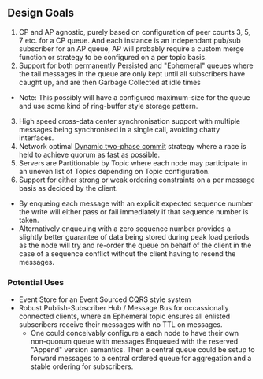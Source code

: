﻿
## Design Goals
1. CP and AP agnostic, purely based on configuration of peer counts 3, 5, 7 etc. for a CP queue. 
    And each instance is an independant pub/sub subscriber for an AP queue, AP will probably require a custom merge function or strategy to be configured on a per topic basis.
2. Support for both permanently Persisted and "Ephemeral" queues where the tail messages in the queue are only kept until all subscribers have caught up, and are then Garbage Collected at idle times
 - Note: This possibly will have a configured maximum-size for the queue and use some kind of ring-buffer style storage pattern.
3. High speed cross-data center synchronisation support with multiple messages being synchronised in a single call, avoiding chatty interfaces.
4. Network optimal [Dynamic two-phase commit](http://en.wikipedia.org/wiki/Two-phase_commit_protocol) strategy where a race is held to achieve quorum as fast as possible.
5. Servers are Partitionable by Topic where each node may participate in an uneven list of Topics depending on Topic configuration.
6. Support for either strong or weak ordering constraints on a per message basis as decided by the client.
 - By enqueing each message with an explicit expected sequence number the write will either pass or fail immediately if that sequence number is taken. 
 - Alternatively enqueuing with a zero sequence number provides a slightly better guarantee of data being stored during peak load periods as the node will try and re-order the queue on behalf of the client in the case of a sequence conflict without the client having to resend the messages.


### Potential Uses
- Event Store for an Event Sourced CQRS style system
- Robust Publish-Subscriber Hub / Message Bus for occassionally connected clients, where an Ephemeral topic ensures all enlisted subscribers receive their messages with no TTL on messages. 
  - One could conceivably configure a each node to have their own non-quorum queue with messages Enqueued with the reserved "Append" version semantics. Then a central queue could be setup to forward messages to a central ordered queue for aggregation and a stable ordering for subscribers.
